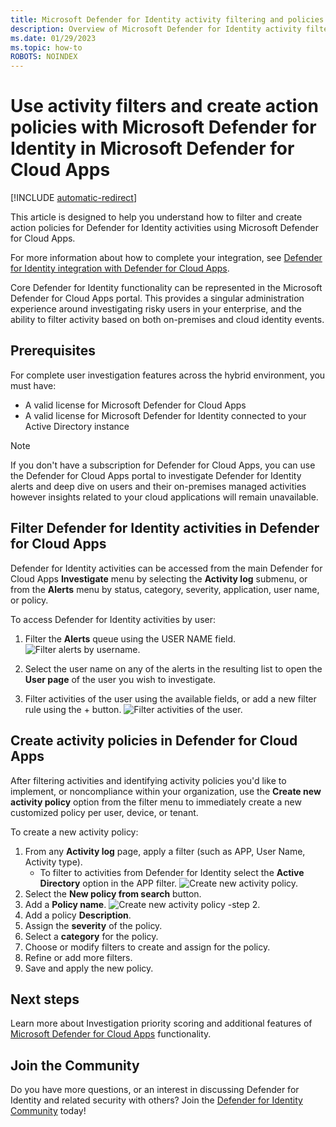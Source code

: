 ```yaml
---
title: Microsoft Defender for Identity activity filtering and policies in Microsoft Defender for Cloud Apps
description: Overview of Microsoft Defender for Identity activity filtering and policies with Microsoft Defender for Cloud Apps.
ms.date: 01/29/2023
ms.topic: how-to
ROBOTS: NOINDEX
---
```


# Use activity filters and create action policies with Microsoft Defender for Identity in Microsoft Defender for Cloud Apps

[!INCLUDE [automatic-redirect](../includes/automatic-redirect.md)]

This article is designed to help you understand how to filter and create action policies for Defender for Identity activities using Microsoft Defender for Cloud Apps.

For more information about how to complete your integration, see [Defender for Identity integration with Defender for Cloud Apps](/cloud-app-security/mdi-integration).

Core Defender for Identity functionality can be represented in the Microsoft Defender for Cloud Apps portal. This provides a singular administration experience around investigating risky users in your enterprise, and the ability to filter activity based on both on-premises and cloud identity events.

## Prerequisites

For complete user investigation features across the hybrid environment, you must have:

- A valid license for Microsoft Defender for Cloud Apps
- A valid license for Microsoft Defender for Identity connected to your Active Directory instance

>[!NOTE]
>If you don't have a subscription for Defender for Cloud Apps, you can use the Defender for Cloud Apps portal to investigate Defender for Identity alerts and deep dive on users and their on-premises managed activities however insights related to your cloud applications will remain unavailable.

## Filter Defender for Identity activities in Defender for Cloud Apps

Defender for Identity activities can be accessed from the main Defender for Cloud Apps **Investigate** menu by selecting the **Activity log** submenu, or from the **Alerts** menu by status, category, severity, application, user name, or policy.

To access Defender for Identity activities by user:

1. Filter the **Alerts** queue using the USER NAME field.
    ![Filter alerts by username.](media/mcas-alerts-queue.png)
1. Select the user name on any of the alerts in the resulting list to open the **User page** of the user you wish to investigate.

1. Filter activities of the user using the available fields, or add a new filter rule using the + button.
    ![Filter activities of the user.](media/mcas-activity-filter.png)

## Create activity policies in Defender for Cloud Apps

After filtering activities and identifying activity policies you'd like to implement, or noncompliance within your organization, use the **Create new activity policy** option from the filter menu to immediately create a new customized policy per user, device, or tenant.

To create a new activity policy:

1. From any **Activity log** page, apply a filter (such as APP, User Name, Activity type).
    - To filter to activities from Defender for Identity select the **Active Directory** option in the APP filter.
    ![Create new activity policy.](media/mcas-create-new-policy.png)
1. Select the **New policy from search** button.
1. Add a **Policy name**.
    ![Create new activity policy -step 2.](media/mcas-create-policy.png)
1. Add a policy **Description**.
1. Assign the **severity** of the policy.
1. Select a **category** for the policy.
1. Choose or modify filters to create and assign for the policy.
1. Refine or add more filters.
1. Save and apply the new policy.

## Next steps

Learn more about Investigation priority scoring and additional features of [Microsoft Defender for Cloud Apps](/cloud-app-security/) functionality.

## Join the Community

Do you have more questions, or an interest in discussing Defender for Identity and related security with others? Join the [Defender for Identity Community](<https://techcommunity.microsoft.com/t5/Azure-Advanced-Threat-Protection/bd-p/AzureAdvancedThreatProtection>) today!
